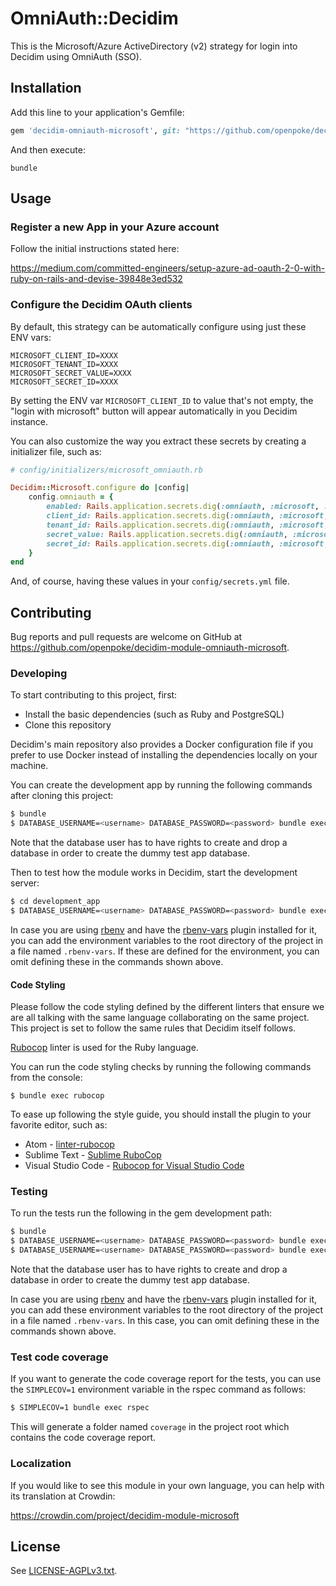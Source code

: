 # OmniAuth::Decidim

This is the Microsoft/Azure ActiveDirectory (v2) strategy for login into Decidim using OmniAuth (SSO).

## Installation

Add this line to your application's Gemfile:

```ruby
gem 'decidim-omniauth-microsoft', git: "https://github.com/openpoke/decidim-module-omniauth-microsoft", branch: "main"
```

And then execute:

```
bundle
```

## Usage

### Register a new App in your Azure account

Follow the initial instructions stated here:

https://medium.com/committed-engineers/setup-azure-ad-oauth-2-0-with-ruby-on-rails-and-devise-39848e3ed532

### Configure the Decidim OAuth clients

By default, this strategy can be automatically configure using just these ENV vars:

```
MICROSOFT_CLIENT_ID=XXXX
MICROSOFT_TENANT_ID=XXXX
MICROSOFT_SECRET_VALUE=XXXX
MICROSOFT_SECRET_ID=XXXX
```

By setting the ENV var `MICROSOFT_CLIENT_ID` to value that's not empty, the "login with microsoft" button will appear automatically in you Decidim instance.

You can also customize the way you extract these secrets by creating a initializer file, such as:

```ruby
# config/initializers/microsoft_omniauth.rb

Decidim::Microsoft.configure do |config|
	config.omniauth = {
		enabled: Rails.application.secrets.dig(:omniauth, :microsoft, :enabled),
		client_id: Rails.application.secrets.dig(:omniauth, :microsoft, :client_id:),
		tenant_id: Rails.application.secrets.dig(:omniauth, :microsoft, :tenant_id),
		secret_value: Rails.application.secrets.dig(:omniauth, :microsoft, :secret_value),
		secret_id: Rails.application.secrets.dig(:omniauth, :microsoft, :secret_id)
	}
end
```

And, of course, having these values in your `config/secrets.yml` file.

## Contributing

Bug reports and pull requests are welcome on GitHub at https://github.com/openpoke/decidim-module-omniauth-microsoft.

### Developing

To start contributing to this project, first:

- Install the basic dependencies (such as Ruby and PostgreSQL)
- Clone this repository

Decidim's main repository also provides a Docker configuration file if you
prefer to use Docker instead of installing the dependencies locally on your
machine.

You can create the development app by running the following commands after
cloning this project:

```bash
$ bundle
$ DATABASE_USERNAME=<username> DATABASE_PASSWORD=<password> bundle exec rake development_app
```

Note that the database user has to have rights to create and drop a database in
order to create the dummy test app database.

Then to test how the module works in Decidim, start the development server:

```bash
$ cd development_app
$ DATABASE_USERNAME=<username> DATABASE_PASSWORD=<password> bundle exec rails s
```

In case you are using [rbenv](https://github.com/rbenv/rbenv) and have the
[rbenv-vars](https://github.com/rbenv/rbenv-vars) plugin installed for it, you
can add the environment variables to the root directory of the project in a file
named `.rbenv-vars`. If these are defined for the environment, you can omit
defining these in the commands shown above.

#### Code Styling

Please follow the code styling defined by the different linters that ensure we
are all talking with the same language collaborating on the same project. This
project is set to follow the same rules that Decidim itself follows.

[Rubocop](https://rubocop.readthedocs.io/) linter is used for the Ruby language.

You can run the code styling checks by running the following commands from the
console:

```
$ bundle exec rubocop
```

To ease up following the style guide, you should install the plugin to your
favorite editor, such as:

- Atom - [linter-rubocop](https://atom.io/packages/linter-rubocop)
- Sublime Text - [Sublime RuboCop](https://github.com/pderichs/sublime_rubocop)
- Visual Studio Code - [Rubocop for Visual Studio Code](https://github.com/misogi/vscode-ruby-rubocop)

### Testing

To run the tests run the following in the gem development path:

```bash
$ bundle
$ DATABASE_USERNAME=<username> DATABASE_PASSWORD=<password> bundle exec rake test_app
$ DATABASE_USERNAME=<username> DATABASE_PASSWORD=<password> bundle exec rspec
```

Note that the database user has to have rights to create and drop a database in
order to create the dummy test app database.

In case you are using [rbenv](https://github.com/rbenv/rbenv) and have the
[rbenv-vars](https://github.com/rbenv/rbenv-vars) plugin installed for it, you
can add these environment variables to the root directory of the project in a
file named `.rbenv-vars`. In this case, you can omit defining these in the
commands shown above.

### Test code coverage

If you want to generate the code coverage report for the tests, you can use
the `SIMPLECOV=1` environment variable in the rspec command as follows:

```bash
$ SIMPLECOV=1 bundle exec rspec
```

This will generate a folder named `coverage` in the project root which contains
the code coverage report.

### Localization

If you would like to see this module in your own language, you can help with its
translation at Crowdin:

https://crowdin.com/project/decidim-module-microsoft

## License

See [LICENSE-AGPLv3.txt](LICENSE-AGPLv3.txt).
